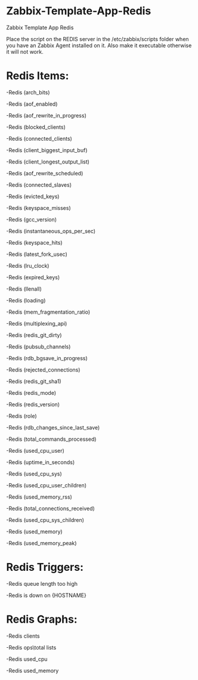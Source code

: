 # Zabbix-Template-App-Redis
Zabbix Template App Redis

Place the script on the REDIS server in the /etc/zabbix/scripts folder when you have an Zabbix Agent installed on it.
Also make it executable otherwise it will not work.

# Redis Items:

-Redis (arch_bits)

-Redis (aof_enabled)

-Redis (aof_rewrite_in_progress)

-Redis (blocked_clients)

-Redis (connected_clients)	

-Redis (client_biggest_input_buf)

-Redis (client_longest_output_list)

-Redis (aof_rewrite_scheduled)

-Redis (connected_slaves)

-Redis (evicted_keys)

-Redis (keyspace_misses)	

-Redis (gcc_version)

-Redis (instantaneous_ops_per_sec)

-Redis (keyspace_hits)

-Redis (latest_fork_usec)

-Redis (lru_clock)	

-Redis (expired_keys)	

-Redis (llenall)

-Redis (loading)	

-Redis (mem_fragmentation_ratio)

-Redis (multiplexing_api)

-Redis (redis_git_dirty)

-Redis (pubsub_channels)	

-Redis (rdb_bgsave_in_progress)

-Redis (rejected_connections)

-Redis (redis_git_sha1)

-Redis (redis_mode)

-Redis (redis_version)

-Redis (role)

-Redis (rdb_changes_since_last_save)

-Redis (total_commands_processed)

-Redis (used_cpu_user)

-Redis (uptime_in_seconds)

-Redis (used_cpu_sys)

-Redis (used_cpu_user_children)

-Redis (used_memory_rss)	

-Redis (total_connections_received)

-Redis (used_cpu_sys_children)

-Redis (used_memory)

-Redis (used_memory_peak)	

# Redis Triggers:

-Redis queue length too high

-Redis is down on {HOSTNAME}

# Redis Graphs:

-Redis clients

-Redis ops\total lists

-Redis used_cpu

-Redis used_memory
